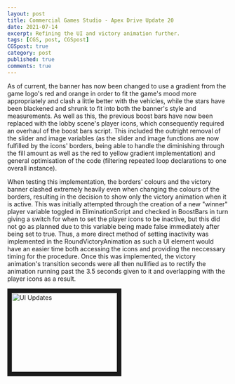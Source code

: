 ```yaml
---
layout: post
title: Commercial Games Studio - Apex Drive Update 20
date: 2021-07-14
excerpt: Refining the UI and victory animation further.
tags: [CGS, post, CGSpost]
CGSpost: true
category: post
published: true
comments: true
---
```

As of current, the banner has now been changed to use a gradient from the game logo's red and orange in order to fit the game's mood more appropriately and clash a little better with the vehicles, while the stars have been blackened and shrunk to fit into both the banner's style and measurements. As well as this, the previous boost bars have now been replaced with the lobby scene's player icons, which consequently required an overhaul of the boost bars script. This included the outright removal of the slider and image variables (as the slider and image functions are now fulfilled by the icons' borders, being able to handle the diminishing through the fill amount as well as the red to yellow gradient implementation) and general optimisation of the code (filtering repeated loop declarations to one overall instance).

When testing this implementation, the borders' colours and the victory banner clashed extremely heavily even when changing the colours of the borders, resulting in the decision to show only the victory animation when it is active. This was initially attempted through the creation of a new "winner" player variable toggled in EliminationScript and checked in BoostBars in turn giving a switch for when to set the player icons to be inactive, but this did not go as planned due to this variable being made false immediately after being set to true. Thus, a more direct method of setting inactivity was implemented in the RoundVictoryAnimation as such a UI element would have an easier time both accessing the icons and providing the neccessary timing for the procedure. Once this was implemented, the victory animation's transition seconds were all then nullified as to rectify the animation running past the 3.5 seconds given to it and overlapping with the player icons as a result.

<a href="http://www.youtube.com/watch?feature=player_embedded&v=p89ijJqDjWQ" target="_blank"><img src="http://img.youtube.com/vi/p89ijJqDjWQ/0.jpg" alt="UI Updates" width="240" height="180" border="10" /></a>